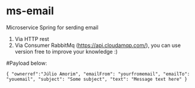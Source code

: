 # ms-email
Microservice Spring for serding email

1. Via HTTP rest
2. Via Consumer RabbitMq (https://api.cloudamqp.com/), you can use version free to improve your knowledge :)


#Payload below:

`{
"ownerref":"Júlio Amorim",
 "emailFrom": "yourfromemail",
    "emailTo": "youemail",
    "subject": "Some subject",
    "text": "Message text here"
}`
